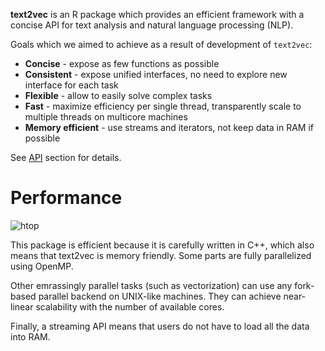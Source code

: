 **text2vec** is an R package which provides an efficient framework with a concise API for text analysis and natural language processing (NLP). 

Goals which we aimed to achieve as a result of development of `text2vec`:

* **Concise** - expose as few functions as possible
* **Consistent** - expose unified interfaces, no need to explore new interface for each task
* **Flexible** - allow to easily solve complex tasks
* **Fast** - maximize efficiency per single thread, transparently scale to multiple threads on multicore machines
* **Memory efficient** - use streams and iterators, not keep data in RAM if possible

See [API](http://text2vec.org/api.html) section for details.

# Performance

![htop](http://text2vec.org/images/htop.png)

This package is efficient because it is carefully written in C++, which also means that text2vec is memory friendly. Some parts are fully parallelized using OpenMP. 

Other emrassingly parallel tasks (such as vectorization) can use any fork-based parallel backend on UNIX-like machines. They can achieve near-linear scalability with the number of available cores. 

Finally, a streaming API means that  users do not have to load all the data into RAM. 


